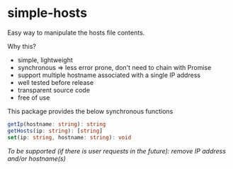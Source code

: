 # simple-hosts

Easy way to manipulate the hosts file contents.

Why this?
- simple, lightweight
- synchronous => less error prone, don't need to chain with Promise
- support multiple hostname associated with a single IP address
- well tested before release
- transparent source code
- free of use

This package provides the below synchronous functions
```ts
getIp(hostname: string): string
getHosts(ip: string): [string]
set(ip: string, hostname: string): void
```

*To be supported (if there is user requests in the future): remove IP address and/or hostname(s)*
